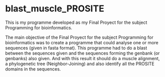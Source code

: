 # blast_muscle_PROSITE
This is my programme developed as my Final Proyect for the subject Programming for bioinformatics.

The main objective of the Final Proyect for the subject Programming for bioinformatics was to create a programme that could analyse one or more sequences (given in fasta format). This programme had to do a blast between the sequences given and the sequences forming the genbank (or genbanks) also given. And with this result it should do a muscle alignment, a phylogenetic tree (Neighbor-Joining) and also identify all the PROSITE domains in the sequences.
